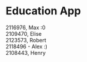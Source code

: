 
# Education App 


2116976, Max :0  
2109470, Elise  
2123573, Robert  
2118496 - Alex :)  
2108443, Henry  
